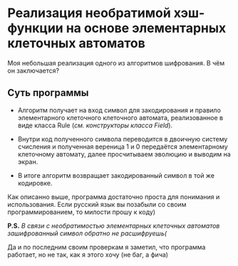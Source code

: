 # Реализация необратимой хэш-функции на основе элементарных клеточных автоматов
Моя небольшая реализация одного из алгоритмов шифрования. В чём он заключается?

## Суть программы

- Алгоритм получает на вход символ для закодирования и правило элементарного клеточного клеточного автомата, реализованное в виде класса Rule (*см. конструкторы класса Field*).

- Внутри код полученного символа переводится в двоичную систему счисления и полученная вереница 1 и 0 передаётся элементарному клеточному автомату, далее просчитываем эволюцию и выводим на экран.

- В итоге алгоритм возвращает закодированный символ в той же кодировке.

Как описанно выше, программа достаточно проста для понимания и использования. Если русский язык вы позабыли со своим программированием, то милости прошу к коду)

**P.S.** *В связи с необратимостью элементарных клеточных автоматов зашифрованный символ обратно не расшифруешь(*

Да и по последним своим проверкам я заметил, что программа работает, но не так, как я этого хочу (не баг, а фича)
